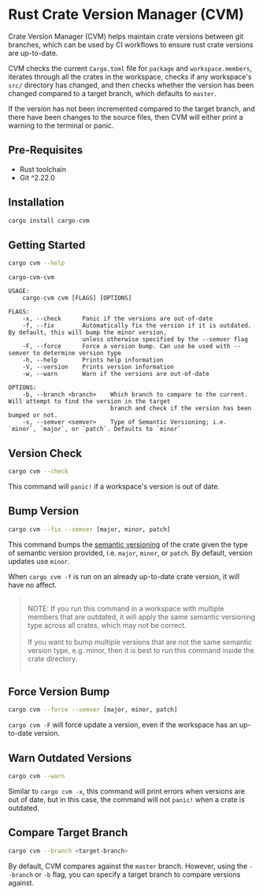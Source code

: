 # Rust Crate Version Manager (CVM)

Crate Version Manager (CVM) helps maintain crate versions between git branches, which can be used by CI workflows to ensure rust crate versions are up-to-date.

CVM checks the current `Cargo.toml` file for `package` and `workspace.members`, iterates through all the crates in the workspace, checks if any workspace's `src/` directory has changed,
and then checks whether the version has been changed compared to a target branch, which defaults to `master`.

If the version has not been incremented compared to the target branch, and there have been changes to the source files, then CVM will either print a warning to the terminal or panic.

## Pre-Requisites

- Rust toolchain
- Git ^2.22.0

## Installation

```bash
cargo install cargo-cvm
```

## Getting Started

```bash
cargo cvm --help
```

```
cargo-cvm-cvm 

USAGE:
    cargo-cvm cvm [FLAGS] [OPTIONS]

FLAGS:
    -x, --check      Panic if the versions are out-of-date
    -f, --fix        Automatically fix the version if it is outdated. By default, this will bump the minor version,
                     unless otherwise specified by the --semver flag
    -F, --force      Force a version bump. Can use be used with --semver to determine version type
    -h, --help       Prints help information
    -V, --version    Prints version information
    -w, --warn       Warn if the versions are out-of-date

OPTIONS:
    -b, --branch <branch>    Which branch to compare to the current. Will attempt to find the version in the target
                             branch and check if the version has been bumped or not.
    -s, --semver <semver>    Type of Semantic Versioning; i.e. `minor`, `major`, or `patch`. Defaults to `minor`

```

## Version Check

```bash
cargo cvm --check
```


This command will `panic!` if a workspace's version is out of date.


## Bump Version

```bash
cargo cvm --fix --semver [major, minor, patch]
```

This command bumps the [semantic versioning](https://semver.org) of the crate given the type of semantic version provided, i.e. `major`, `minor`, or `patch`. By default, version updates use `minor`.

When `cargo cvm -f` is run on an already up-to-date crate version, it will have no affect.

> <br/>NOTE: If you run this command in a workspace with multiple members that are outdated, it will apply the same semantic versioning type across all crates, which may not be correct.<br/><br/>If you want to bump multiple versions that are not the same semantic version type, e.g. minor, then it is best to run this command inside the crate directory.<br/><br/>

## Force Version Bump

```bash
cargo cvm --force --semver [major, minor, patch]
```

`cargo cvm -F` will force update a version, even if the workspace has an up-to-date version.

## Warn Outdated Versions

```bash
cargo cvm --warn
```

Similar to `cargo cvm -x`, this command will print errors when versions are out of date, but in this case, the command will not `panic!` when a crate is outdated.


## Compare Target Branch

```bash
cargo cvm --branch <target-branch>
```

By default, CVM compares against the `master` branch. However, using the `--branch` or `-b` flag, you can specify a target branch to compare versions against.
